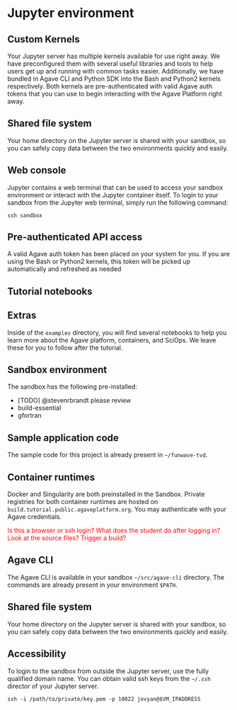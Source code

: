 # Jupyter environment

## Custom Kernels
Your Jupyter server has multiple kernels available for use right away. We have preconfigured them with several useful libraries and tools to help users get up and running with common tasks easier. Additionally, we have bundled in Agave CLI and Python SDK into the Bash and Python2 kernels respectively. Both kernels are pre-authenticated with valid Agave auth tokens that you can use to begin interacting with the Agave Platform right away.


## Shared file system
Your home directory on the Jupyter server is shared with your sandbox, so you can safely copy data between the two environments quickly and easily.

## Web console  
Jupyter contains a web terminal that can be used to access your sandbox environment or interact with the Jupyter container itself. To login to your sandbox from the Jupyter web terminal, simply run the following command:  

```
ssh sandbox
```

## Pre-authenticated API access
A valid Agave auth token has been placed on your system for you. If you are using the Bash or Python2 kernels, this token will be picked up automatically and refreshed as needed
## Tutorial notebooks

## Extras
Inside of the `examples` directory, you will find several notebooks to help you learn more about the Agave platform, containers, and SciOps. We leave these for you to follow after the tutorial.

## Sandbox environment
The sandbox has the following pre-installed:
* [TODO] @stevenrbrandt please review
* build-essential
* gfortran

## Sample application code
The sample code for this project is already present in `~/funwave-tvd`.

## Container runtimes
Docker and Singularity are both preinstalled in the Sandbox. Private registries for both container runtimes are hosted on `build.tutorial.public.agaveplatform.org`. You may authenticate with your Agave credentials.  

<span style='color:red'>Is this a browser or ssh login? What does the student do after logging in? Look at the source files? Trigger a build?</span>

## Agave CLI
The Agave CLI is available in your sandbox `~/src/agave-cli` directory. The commands are already present in your environment `$PATH`.

## Shared file system
Your home directory on the Jupyter server is shared with your sandbox, so you can safely copy data between the two environments quickly and easily.

## Accessibility
To login to the sandbox from outside the Jupyter server, use the fully qualified domain name. You can obtain valid ssh keys from the `~/.ssh` director of your Jupyter server.

```
ssh -i /path/to/private/key.pem -p 10022 jovyan@$VM_IPADDRESS
```
